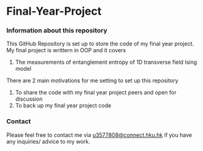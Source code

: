 # Final-Year-Project 

### Information about this repository 
This GitHub Repository is set up to store the code of my final year project. My final project is writtern in OOP and it covers 

1. The measurements of entanglement entropy of 1D transverse field Ising model

There are 2 main motivations for me setting to set up this repository

1. To share the code with my final year project peers and open for discussion
2. To back up my final year project code

### Contact 
Please feel free to contact me via u3577808@connect.hku.hk if you have any inquiries/ advice to my work. 
